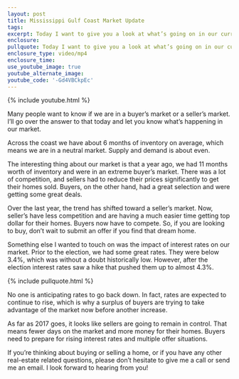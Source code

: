 ```yaml
---
layout: post
title: Mississippi Gulf Coast Market Update
tags:
excerpt: Today I want to give you a look at what’s going on in our current market.
enclosure:
pullquote: Today I want to give you a look at what’s going on in our current market.
enclosure_type: video/mp4
enclosure_time:
use_youtube_image: true
youtube_alternate_image:
youtube_code: '-Gd4VBCkpEc'
---
```



{% include youtube.html %}

Many people want to know if we are in a buyer’s market or a seller’s market. I’ll go over the answer to that today and let you know what’s happening in our market.

Across the coast we have about 6 months of inventory on average, which means we are in a neutral market. Supply and demand is about even.

The interesting thing about our market is that a year ago, we had 11 months worth of inventory and were in an extreme buyer’s market. There was a lot of competition, and sellers had to reduce their prices significantly to get their homes sold. Buyers, on the other hand, had a great selection and were getting some great deals.

Over the last year, the trend has shifted toward a seller’s market. Now, seller’s have less competition and are having a much easier time getting top dollar for their homes. Buyers now have to compete. So, if you are looking to buy, don’t wait to submit an offer if you find that dream home.

Something else I wanted to touch on was the impact of interest rates on our market. Prior to the election, we had some great rates. They were below 3.4%, which was without a doubt historically low. However, after the election interest rates saw a hike that pushed them up to almost 4.3%.

{% include pullquote.html %}

No one is anticipating rates to go back down. In fact, rates are expected to continue to rise, which is why a surplus of buyers are trying to take advantage of the market now before another increase.

As far as 2017 goes, it looks like sellers are going to remain in control. That means fewer days on the market and more money for their homes. Buyers need to prepare for rising interest rates and multiple offer situations.

If you’re thinking about buying or selling a home, or if you have any other real-estate related questions, please don’t hesitate to give me a call or send me an email. I look forward to hearing from you!
